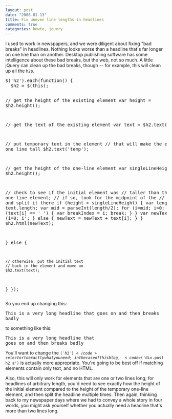 ```yaml
--- 
layout: post
date: "2008-01-13"
title: Fix uneven line lengths in headlines
comments: true
categories: howto, jquery
---
```


I used to work in newspapers, and we were diligent about fixing "bad breaks" in headlines. Nothing looks worse than a headline that's far longer on one line than on another. Desktop publishing software has some intelligence about these bad breaks, but the web, not so much. A little jQuery can clean up the bad breaks, though -- for example, this will clean up all the <code>h2</code>s.

<div class="CodeRay">
  <div class="code"><pre>$('h2').each(function() {
  $h2 = $(this);

  // get the height of the existing element
  var height = $h2.height();

  // get the text of the existing element
  var text = $h2.text();

  // put temporary text in the element
  // that will make the element one line tall
  $h2.text('temp');

  // get the height of the one-line element
  var singleLineHeight = $h2.height();

  // check to see if the initial element was
  // taller than the one-line element;
  // if so, look for the midpoint of the
  // initial text and split it there
  if (height &gt; singleLineHeight) {
    var length = text.length;
    var mid = parseInt(length/2);
    for (i=mid; i&gt;0; i--) {
      if (text[i] == ' ') {
        var breakIndex = i;
        break;
      }
    }
    var newText = '';
    for (i=0; i';
      } else {
        newText = newText + text[i];
      }
    }
    $h2.html(newText);

  } else {

    // otherwise, put the initial text
    // back in the element and move on
    $h2.text(text);

  }
});</pre></div>
</div>


So you end up changing this:

<div class="CodeRay">
  <div class="code"><pre>This is a very long headline that goes on and then breaks
badly</pre></div>
</div>


to something like this:

<div class="CodeRay">
  <div class="code"><pre>This is a very long headline that
goes on and then breaks badly</pre></div>
</div>


You'll want to change the <code>$('h2')</code> selector to exactly what you need; in the case of this blog, <code>$('div.post h2 a')</code> is actually more appropriate. You're going to be best off if matching elements contain only text, and no HTML.

Also, this will only work for elements that are one or two lines long; for headlines of arbitrary length, you'd need to see exactly how the height of the initial element compared to the height of the temporary one-line element, and then split the headline multiple times. Then again, thinking back to my newspaper days where we had to convey a whole story in four words, you might ask yourself whether you actually need a headline that's more than two lines long.